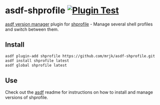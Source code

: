 # asdf-shprofile [![Plugin Test](https://github.com/mrjk/asdf-shprofile/workflows/Plugin%20Test/badge.svg)](https://github.com/mrjk/asdf-shprofile)
[asdf version manager](https://github.com/asdf-vm/asdf) plugin for [shprofile](https://github.com/abourdon/shprofile/) - Manage several shell profiles and switch between them.

## Install
```bash
asdf plugin-add shprofile https://github.com/mrjk/asdf-shprofile.git
asdf install shprofile latest
asdf global shprofile latest
```

## Use
Check out the [asdf](https://github.com/asdf-vm/asdf) readme for instructions on how to install and manage versions of shprofile.
